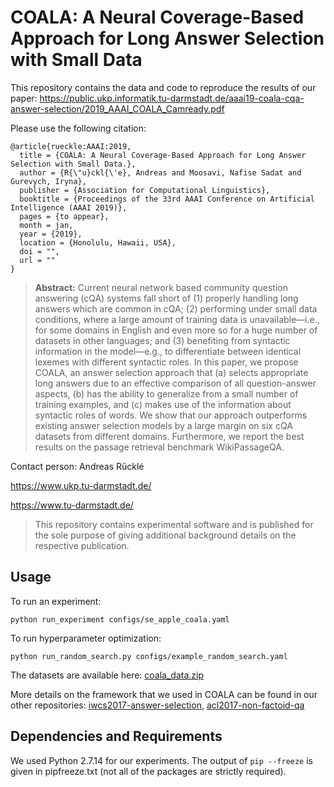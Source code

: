 # COALA: A Neural Coverage-Based Approach for Long Answer Selection with Small Data

This repository contains the data and code to reproduce the results of our paper: 
https://public.ukp.informatik.tu-darmstadt.de/aaai19-coala-cqa-answer-selection/2019_AAAI_COALA_Camready.pdf 

Please use the following citation:

```
@article{rueckle:AAAI:2019,
  title = {COALA: A Neural Coverage-Based Approach for Long Answer Selection with Small Data.},
  author = {R{\"u}ckl{\'e}, Andreas and Moosavi, Nafise Sadat and Gurevych, Iryna},
  publisher = {Association for Computational Linguistics},
  booktitle = {Proceedings of the 33rd AAAI Conference on Artificial Intelligence (AAAI 2019)},
  pages = {to appear},
  month = jan,
  year = {2019},
  location = {Honolulu, Hawaii, USA},
  doi = "",
  url = ""
}
```

> **Abstract:** Current neural network based community question answering (cQA) systems fall short of (1) properly 
  handling long answers which are common in cQA; (2) performing under small data conditions, where a large amount of 
  training data is unavailable—i.e., for some domains in English and even more so for a huge number of datasets in other
  languages; and (3) benefiting from syntactic information in the model—e.g., to differentiate between identical lexemes
  with different syntactic roles. In this paper, we propose COALA, an answer selection approach that (a) selects 
  appropriate long answers due to an effective comparison of all question-answer aspects, (b) has the ability to 
  generalize from a small number of training examples, and (c) makes use of the information about syntactic roles of
  words. We show that our approach outperforms existing answer selection models by a large margin on six cQA datasets
  from different domains. Furthermore, we report the best results on the passage retrieval benchmark WikiPassageQA.


Contact person: Andreas Rücklé

https://www.ukp.tu-darmstadt.de/

https://www.tu-darmstadt.de/


> This repository contains experimental software and is published for the sole purpose of giving additional background 
  details on the respective publication. 


## Usage

To run an experiment:
```
python run_experiment configs/se_apple_coala.yaml
```

To run hyperparameter optimization:
```
python run_random_search.py configs/example_random_search.yaml
```

The datasets are available here: [coala_data.zip](https://public.ukp.informatik.tu-darmstadt.de/aaai19-coala-cqa-answer-selection/coala_data.zip)

More details on the framework that we used in COALA can be found in our other repositories:
[iwcs2017-answer-selection](https://github.com/UKPLab/iwcs2017-answer-selection),
[acl2017-non-factoid-qa](https://github.com/UKPLab/acl2017-non-factoid-qa/tree/master/Candidate-Ranking)


## Dependencies and Requirements

We used Python 2.7.14 for our experiments. The output of ```pip --freeze``` is given in pipfreeze.txt (not all of the
packages are strictly required). 